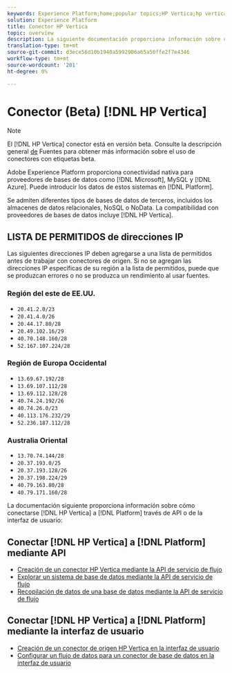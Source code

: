 ```yaml
---
keywords: Experience Platform;home;popular topics;HP Vertica;hp vertica
solution: Experience Platform
title: Conector HP Vertica
topic: overview
description: La siguiente documentación proporciona información sobre cómo conectar HP Vertica a la plataforma mediante API o la interfaz de usuario.
translation-type: tm+mt
source-git-commit: d3ece56d10b1940a5992906a65a50ffe2f7e4346
workflow-type: tm+mt
source-wordcount: '201'
ht-degree: 0%

---
```



# Conector (Beta) [!DNL HP Vertica]

>[!NOTE]
>
>El [!DNL HP Vertica] conector está en versión beta. Consulte la descripción general [de](../../home.md#terms-and-conditions) Fuentes para obtener más información sobre el uso de conectores con etiquetas beta.

Adobe Experience Platform proporciona conectividad nativa para proveedores de bases de datos como [!DNL Microsoft], MySQL y [!DNL Azure]. Puede introducir los datos de estos sistemas en [!DNL Platform].

Se admiten diferentes tipos de bases de datos de terceros, incluidos los almacenes de datos relacionales, NoSQL o NoData. La compatibilidad con proveedores de bases de datos incluye [!DNL HP Vertica].

## LISTA DE PERMITIDOS de direcciones IP

Las siguientes direcciones IP deben agregarse a una lista de permitidos antes de trabajar con conectores de origen. Si no se agregan las direcciones IP específicas de su región a la lista de permitidos, puede que se produzcan errores o no se produzca un rendimiento al usar fuentes.

### Región del este de EE.UU.

- `20.41.2.0/23`
- `20.41.4.0/26`
- `20.44.17.80/28`
- `20.49.102.16/29`
- `40.70.148.160/28`
- `52.167.107.224/28`

### Región de Europa Occidental

- `13.69.67.192/28`
- `13.69.107.112/28`
- `13.69.112.128/28`
- `40.74.24.192/26`
- `40.74.26.0/23`
- `40.113.176.232/29`
- `52.236.187.112/28`

### Australia Oriental

- `13.70.74.144/28`
- `20.37.193.0/25`
- `20.37.193.128/26`
- `20.37.198.224/29`
- `40.79.163.80/28`
- `40.79.171.160/28`

La documentación siguiente proporciona información sobre cómo conectarse [!DNL HP Vertica] a [!DNL Platform] través de API o de la interfaz de usuario:

## Conectar [!DNL HP Vertica] a [!DNL Platform] mediante API

- [Creación de un conector HP Vertica mediante la API de servicio de flujo](../../tutorials/api/create/databases/hp-vertica.md)
- [Explorar un sistema de base de datos mediante la API de servicio de flujo](../../tutorials/api/explore/database-nosql.md)
- [Recopilación de datos de una base de datos mediante la API de servicio de flujo](../../tutorials/api/collect/database-nosql.md)

## Conectar [!DNL HP Vertica] a [!DNL Platform] mediante la interfaz de usuario

- [Creación de un conector de origen HP Vertica en la interfaz de usuario](../../tutorials/ui/create/databases/hp-vertica.md)
- [Configurar un flujo de datos para un conector de base de datos en la interfaz de usuario](../../tutorials/ui/dataflow/databases.md)